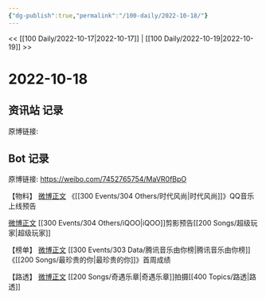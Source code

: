 ```yaml
---
{"dg-publish":true,"permalink":"/100-daily/2022-10-18/"}
---
```



<< [[100 Daily/2022-10-17\|2022-10-17]] | [[100 Daily/2022-10-19\|2022-10-19]] >>

# 2022-10-18

## 资讯站 记录

原博链接:

## Bot 记录

原博链接: https://weibo.com/7452765754/MaVR0fBpO

【物料】
[微博正文](https://weibo.com/detail/4825861074716709) 《[[300 Events/304 Others/时代风尚\|时代风尚]]》QQ音乐上线预告

[微博正文](https://weibo.com/detail/4825937387196196) [[300 Events/304 Others/iQOO\|iQOO]]剪影预告[[200 Songs/超级玩家\|超级玩家]]

【榜单】
[微博正文](https://weibo.com/detail/4825929090336588) [[300 Events/303 Data/腾讯音乐由你榜\|腾讯音乐由你榜]]《[[200 Songs/最珍贵的你\|最珍贵的你]]》首周成绩

【路透】
[微博正文](https://weibo.com/detail/4825957603738155) [[200 Songs/奇遇乐章\|奇遇乐章]]拍摄[[400 Topics/路透\|路透]]
